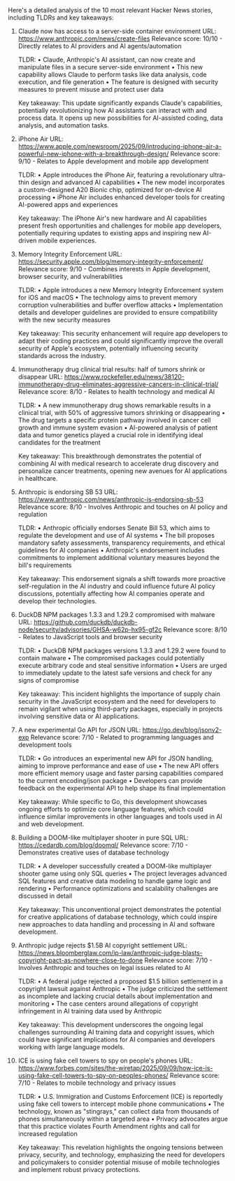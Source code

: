 Here's a detailed analysis of the 10 most relevant Hacker News stories, including TLDRs and key takeaways:

1. Claude now has access to a server-side container environment
   URL: https://www.anthropic.com/news/create-files
   Relevance score: 10/10 - Directly relates to AI providers and AI agents/automation
   
   TLDR:
   • Claude, Anthropic's AI assistant, can now create and manipulate files in a secure server-side environment
   • This new capability allows Claude to perform tasks like data analysis, code execution, and file generation
   • The feature is designed with security measures to prevent misuse and protect user data

   Key takeaway: This update significantly expands Claude's capabilities, potentially revolutionizing how AI assistants can interact with and process data. It opens up new possibilities for AI-assisted coding, data analysis, and automation tasks.

2. iPhone Air
   URL: https://www.apple.com/newsroom/2025/09/introducing-iphone-air-a-powerful-new-iphone-with-a-breakthrough-design/
   Relevance score: 9/10 - Relates to Apple development and mobile app development
   
   TLDR:
   • Apple introduces the iPhone Air, featuring a revolutionary ultra-thin design and advanced AI capabilities
   • The new model incorporates a custom-designed A20 Bionic chip, optimized for on-device AI processing
   • iPhone Air includes enhanced developer tools for creating AI-powered apps and experiences

   Key takeaway: The iPhone Air's new hardware and AI capabilities present fresh opportunities and challenges for mobile app developers, potentially requiring updates to existing apps and inspiring new AI-driven mobile experiences.

3. Memory Integrity Enforcement
   URL: https://security.apple.com/blog/memory-integrity-enforcement/
   Relevance score: 9/10 - Combines interests in Apple development, browser security, and vulnerabilities
   
   TLDR:
   • Apple introduces a new Memory Integrity Enforcement system for iOS and macOS
   • The technology aims to prevent memory corruption vulnerabilities and buffer overflow attacks
   • Implementation details and developer guidelines are provided to ensure compatibility with the new security measures

   Key takeaway: This security enhancement will require app developers to adapt their coding practices and could significantly improve the overall security of Apple's ecosystem, potentially influencing security standards across the industry.

4. Immunotherapy drug clinical trial results: half of tumors shrink or disappear
   URL: https://www.rockefeller.edu/news/38120-immunotherapy-drug-eliminates-aggressive-cancers-in-clinical-trial/
   Relevance score: 8/10 - Relates to health technology and medical AI
   
   TLDR:
   • A new immunotherapy drug shows remarkable results in a clinical trial, with 50% of aggressive tumors shrinking or disappearing
   • The drug targets a specific protein pathway involved in cancer cell growth and immune system evasion
   • AI-powered analysis of patient data and tumor genetics played a crucial role in identifying ideal candidates for the treatment

   Key takeaway: This breakthrough demonstrates the potential of combining AI with medical research to accelerate drug discovery and personalize cancer treatments, opening new avenues for AI applications in healthcare.

5. Anthropic is endorsing SB 53
   URL: https://www.anthropic.com/news/anthropic-is-endorsing-sb-53
   Relevance score: 8/10 - Involves Anthropic and touches on AI policy and regulation
   
   TLDR:
   • Anthropic officially endorses Senate Bill 53, which aims to regulate the development and use of AI systems
   • The bill proposes mandatory safety assessments, transparency requirements, and ethical guidelines for AI companies
   • Anthropic's endorsement includes commitments to implement additional voluntary measures beyond the bill's requirements

   Key takeaway: This endorsement signals a shift towards more proactive self-regulation in the AI industry and could influence future AI policy discussions, potentially affecting how AI companies operate and develop their technologies.

6. DuckDB NPM packages 1.3.3 and 1.29.2 compromised with malware
   URL: https://github.com/duckdb/duckdb-node/security/advisories/GHSA-w62p-hx95-gf2c
   Relevance score: 8/10 - Relates to JavaScript tools and browser security
   
   TLDR:
   • DuckDB NPM packages versions 1.3.3 and 1.29.2 were found to contain malware
   • The compromised packages could potentially execute arbitrary code and steal sensitive information
   • Users are urged to immediately update to the latest safe versions and check for any signs of compromise

   Key takeaway: This incident highlights the importance of supply chain security in the JavaScript ecosystem and the need for developers to remain vigilant when using third-party packages, especially in projects involving sensitive data or AI applications.

7. A new experimental Go API for JSON
   URL: https://go.dev/blog/jsonv2-exp
   Relevance score: 7/10 - Related to programming languages and development tools
   
   TLDR:
   • Go introduces an experimental new API for JSON handling, aiming to improve performance and ease of use
   • The new API offers more efficient memory usage and faster parsing capabilities compared to the current encoding/json package
   • Developers can provide feedback on the experimental API to help shape its final implementation

   Key takeaway: While specific to Go, this development showcases ongoing efforts to optimize core language features, which could influence similar improvements in other languages and tools used in AI and web development.

8. Building a DOOM-like multiplayer shooter in pure SQL
   URL: https://cedardb.com/blog/doomql/
   Relevance score: 7/10 - Demonstrates creative uses of database technology
   
   TLDR:
   • A developer successfully created a DOOM-like multiplayer shooter game using only SQL queries
   • The project leverages advanced SQL features and creative data modeling to handle game logic and rendering
   • Performance optimizations and scalability challenges are discussed in detail

   Key takeaway: This unconventional project demonstrates the potential for creative applications of database technology, which could inspire new approaches to data handling and processing in AI and software development.

9. Anthropic judge rejects $1.5B AI copyright settlement
   URL: https://news.bloomberglaw.com/ip-law/anthropic-judge-blasts-copyright-pact-as-nowhere-close-to-done
   Relevance score: 7/10 - Involves Anthropic and touches on legal issues related to AI
   
   TLDR:
   • A federal judge rejected a proposed $1.5 billion settlement in a copyright lawsuit against Anthropic
   • The judge criticized the settlement as incomplete and lacking crucial details about implementation and monitoring
   • The case centers around allegations of copyright infringement in AI training data used by Anthropic

   Key takeaway: This development underscores the ongoing legal challenges surrounding AI training data and copyright issues, which could have significant implications for AI companies and developers working with large language models.

10. ICE is using fake cell towers to spy on people's phones
    URL: https://www.forbes.com/sites/the-wiretap/2025/09/09/how-ice-is-using-fake-cell-towers-to-spy-on-peoples-phones/
    Relevance score: 7/10 - Relates to mobile technology and privacy issues
    
    TLDR:
    • U.S. Immigration and Customs Enforcement (ICE) is reportedly using fake cell towers to intercept mobile phone communications
    • The technology, known as "stingrays," can collect data from thousands of phones simultaneously within a targeted area
    • Privacy advocates argue that this practice violates Fourth Amendment rights and call for increased regulation

    Key takeaway: This revelation highlights the ongoing tensions between privacy, security, and technology, emphasizing the need for developers and policymakers to consider potential misuse of mobile technologies and implement robust privacy protections.